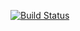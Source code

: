 [![Build Status](https://travis-ci.org/Frederick-S/stone-lang.svg?branch=master)](https://travis-ci.org/Frederick-S/stone-lang)
